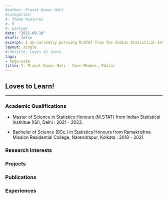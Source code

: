 ```yaml
---
#author: Pravat Kumar Hati
#categories:
#- Theme Features
#- R
#- package
date: "2021-09-10"
draft: false
excerpt: I am currently pursuing M.STAT from the Indian Statistical Institute, Delhi Center, mainly interested in Bayesian Optimization.
layout: single
#subtitle: Loves to learn.
tags:
- hugo-site
title: V. Pravat Kumar Hati - Core Member, Editor
---
```


## Loves to Learn!

---

### Academic Qualifications

* Master of Science in Statistics Honours (M.STAT) from Indian Statistical Instititue (ISI), Delhi : 2021 - 2023.

* Bachelor of Science (BSc.) in Statistics Honours from Ramakrishna Mission Residential College, Narendrapur, Kolkata : 2018 - 2021.

### Research Interests


### Projects


### Publications



### Experiences

